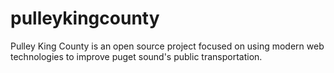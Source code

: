 # pulleykingcounty
Pulley King County is an open source project focused on using modern web technologies to improve puget sound's public transportation.  
